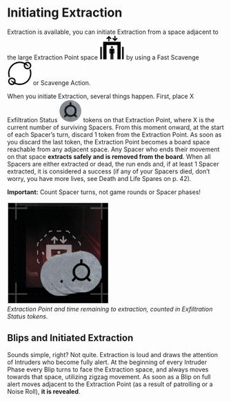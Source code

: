 # Initiating Extraction

Extraction is available, you can initiate Extraction
from a space adjacent to the large Extraction Point
space ![Extraction Point Icon](svg/icon-extraction-point.svg) by using a Fast Scavenge ![Confidence Icon](svg/icon-confidence.svg "Confidence") or Scavenge
Action.

When you initiate Extraction, several things happen. First, place X Exfiltration Status ![Status Token Icon](svg/icon-suprise-status.svg) tokens
on that Extraction Point, where X is the current
number of surviving Spacers. From this moment
onward, at the start of each Spacer’s turn, discard
1 token from the Extraction Point. As soon as you
discard the last token, the Extraction Point becomes a board space reachable from any adjacent
space. Any Spacer who ends their movement on
that space **extracts safely and is removed from
the board**. When all Spacers are either extracted or
dead, the run ends and, if at least 1 Spacer extracted, it is considered a success (if any of your Spacers
died, don’t worry, you have more lives, see Death and Life Spares on p. 42).

**Important:** Count Spacer turns, not game rounds
or Spacer phases!

![](img/extraction-point-timed.png)  
*Extraction Point and time remaining to extraction,
counted in Exfiltration Status tokens.*

## Blips and Initiated Extraction

Sounds simple, right? Not quite. Extraction is loud
and draws the attention of Intruders who become
fully alert. At the beginning of every Intruder Phase
every Blip turns to face the Extraction space, and
always moves towards that space, utilizing zigzag
movement. As soon as a Blip on full alert moves
adjacent to the Extraction Point (as a result of patrolling or a Noise Roll), **it is revealed**.
